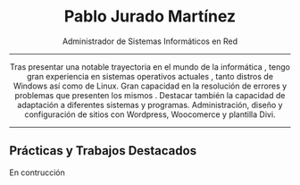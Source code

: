 <h1 align="center">Pablo Jurado Martínez</h1>
<p align="center">Administrador de Sistemas Informáticos en Red</p>
<hr>
<p align="center">
Tras presentar una notable trayectoria en el mundo de la informática , tengo gran experiencia en sistemas operativos actuales , tanto distros de Windows así como de Linux. Gran capacidad en la resolución de errores y problemas que presenten los mismos . Destacar también la capacidad de adaptación  a diferentes sistemas y programas. Administración, diseño y configuración de sitios con Wordpress, Woocomerce y plantilla Divi.
</p>
<hr>
<h2>Prácticas y Trabajos Destacados</h2>

<p>En contrucción</p>







